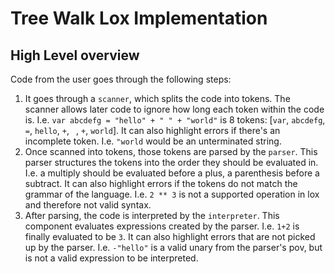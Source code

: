 # Tree Walk Lox Implementation

## High Level overview

Code from the user goes through the following steps:

1. It goes through a `scanner`, which splits the code into tokens. The scanner allows later code to ignore how long each token within the code is. I.e. `var abcdefg = "hello" + " " + "world"` is 8 tokens: [`var`, `abcdefg`, `=`, `hello`, `+`, ` `, `+`, `world`]. It can also highlight errors if there's an incomplete token. I.e. `"world` would be an unterminated string.
1. Once scanned into tokens, those tokens are parsed by the `parser`. This parser structures the tokens into the order they should be evaluated in. I.e. a multiply should be evaluated before a plus, a parenthesis before a subtract. It can also highlight errors if the tokens do not match the grammar of the language. I.e. `2 ** 3` is not a supported operation in lox and therefore not valid syntax.
1. After parsing, the code is interpreted by the `interpreter`. This component evaluates expressions created by the parser. I.e. `1+2` is finally evaluated to be `3`. It can also highlight errors that are not picked up by the parser. I.e. `-"hello"` is a valid unary from the parser's pov, but is not a valid expression to be interpreted.